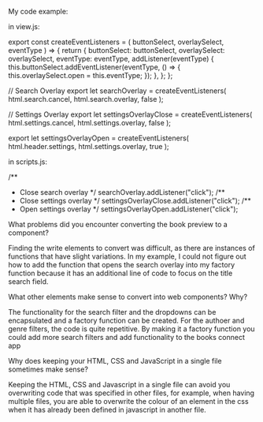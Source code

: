 My code example:

in view.js:

export const createEventListeners = (
buttonSelect,
overlaySelect,
eventType
) => {
return {
buttonSelect: buttonSelect,
overlaySelect: overlaySelect,
eventType: eventType,
addListener(eventType) {
this.buttonSelect.addEventListener(eventType, () => {
this.overlaySelect.open = this.eventType;
});
},
};
};

// Search Overlay
export let searchOverlay = createEventListeners(
html.search.cancel,
html.search.overlay,
false
);

// Settings Overlay
export let settingsOverlayClose = createEventListeners(
html.settings.cancel,
html.settings.overlay,
false
);

export let settingsOverlayOpen = createEventListeners(
html.header.settings,
html.settings.overlay,
true
);

in scripts.js:

/\*\*

- Close search overlay
  \*/
  searchOverlay.addListener("click");
  /\*\*
- Close settings overlay
  \*/
  settingsOverlayClose.addListener("click");
  /\*\*
- Open settings overlay
  \*/
  settingsOverlayOpen.addListener("click");

What problems did you encounter converting the book preview to a component?

Finding the write elements to convert was difficult, as there are instances of functions that have slight variations. In my example, I could not figure out how to add the function that opens the search overlay into my factory function because it has an additional line of code to focus on the title search field.

What other elements make sense to convert into web components? Why?

The functionality for the search filter and the dropdowns can be encapsulated and a factory function can be created. For the authoer and genre filters, the code is quite repetitive. By making it a factory function you could add more search filters and add functionality to the books connect app

Why does keeping your HTML, CSS and JavaScript in a single file sometimes make sense?

Keeping the HTML, CSS and Javascript in a single file can avoid you overwriting code that was specified in other files, for example, when having multiple files, you are able to overwrite the colour of an element in the css when it has already been defined in javascript in another file.
